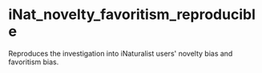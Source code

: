 # iNat_novelty_favoritism_reproducible
Reproduces the investigation into iNaturalist users' novelty bias and favoritism bias.
